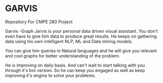 # GARVIS
Repository For CMPE 280 Project

Garvis -Graph Jarvis is your personal data driven visual assistant. You don't even have to give him data to produce great results. He keeps on gathering data using his own intelligent NLP, ML and Data mining models.

You can give him queries in Natural languages and he will give you relevant and cool graphs for better understanding of the problem.

He is improving on daily basis. And can't wait to start talking with you through it's bot version. So he can keep you engaged as well as keep improving it's engine to solve your problems.
